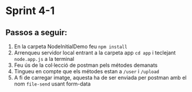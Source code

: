 # Sprint 4-1

## Passos a seguir:
1. En la carpeta NodeInitialDemo feu `npm install`
2. Arrenqueu servidor local entrant a la carpeta app `cd app` i teclejant `node.app.js` a la terminal
3. Feu ús de la col·lecció de postman pels métodes demanats
4. Tingueu en compte que els métodes estan a `/user` i `/upload`
5. A fi de carregar imatge, aquesta ha de ser enviada per postman amb el nom `file-send` usant form-data